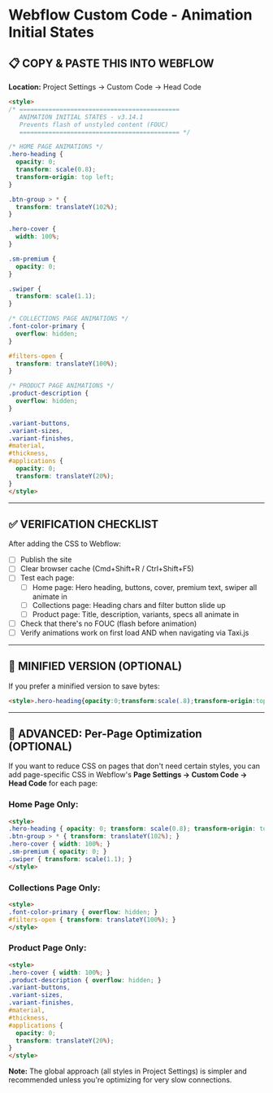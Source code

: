 # Webflow Custom Code - Animation Initial States

## 📋 COPY & PASTE THIS INTO WEBFLOW

**Location:** Project Settings → Custom Code → Head Code

```html
<style>
/* ============================================
   ANIMATION INITIAL STATES - v3.14.1
   Prevents flash of unstyled content (FOUC)
   ============================================ */

/* HOME PAGE ANIMATIONS */
.hero-heading {
  opacity: 0;
  transform: scale(0.8);
  transform-origin: top left;
}

.btn-group > * {
  transform: translateY(102%);
}

.hero-cover {
  width: 100%;
}

.sm-premium {
  opacity: 0;
}

.swiper {
  transform: scale(1.1);
}

/* COLLECTIONS PAGE ANIMATIONS */
.font-color-primary {
  overflow: hidden;
}

#filters-open {
  transform: translateY(100%);
}

/* PRODUCT PAGE ANIMATIONS */
.product-description {
  overflow: hidden;
}

.variant-buttons,
.variant-sizes,
.variant-finishes,
#material,
#thickness,
#applications {
  opacity: 0;
  transform: translateY(20%);
}
</style>
```

---

## ✅ VERIFICATION CHECKLIST

After adding the CSS to Webflow:

- [ ] Publish the site
- [ ] Clear browser cache (Cmd+Shift+R / Ctrl+Shift+F5)
- [ ] Test each page:
  - [ ] Home page: Hero heading, buttons, cover, premium text, swiper all animate in
  - [ ] Collections page: Heading chars and filter button slide up
  - [ ] Product page: Title, description, variants, specs all animate in
- [ ] Check that there's no FOUC (flash before animation)
- [ ] Verify animations work on first load AND when navigating via Taxi.js

---

## 📝 MINIFIED VERSION (OPTIONAL)

If you prefer a minified version to save bytes:

```html
<style>.hero-heading{opacity:0;transform:scale(.8);transform-origin:top left}.btn-group>*{transform:translateY(102%)}.hero-cover{width:100%}.sm-premium{opacity:0}.swiper{transform:scale(1.1)}.font-color-primary{overflow:hidden}#filters-open{transform:translateY(100%)}.product-description{overflow:hidden}.variant-buttons,.variant-sizes,.variant-finishes,#material,#thickness,#applications{opacity:0;transform:translateY(20%)}</style>
```

---

## 🔧 ADVANCED: Per-Page Optimization (OPTIONAL)

If you want to reduce CSS on pages that don't need certain styles, you can add page-specific CSS in Webflow's **Page Settings → Custom Code → Head Code** for each page:

### Home Page Only:
```html
<style>
.hero-heading { opacity: 0; transform: scale(0.8); transform-origin: top left; }
.btn-group > * { transform: translateY(102%); }
.hero-cover { width: 100%; }
.sm-premium { opacity: 0; }
.swiper { transform: scale(1.1); }
</style>
```

### Collections Page Only:
```html
<style>
.font-color-primary { overflow: hidden; }
#filters-open { transform: translateY(100%); }
</style>
```

### Product Page Only:
```html
<style>
.hero-cover { width: 100%; }
.product-description { overflow: hidden; }
.variant-buttons,
.variant-sizes,
.variant-finishes,
#material,
#thickness,
#applications {
  opacity: 0;
  transform: translateY(20%);
}
</style>
```

**Note:** The global approach (all styles in Project Settings) is simpler and recommended unless you're optimizing for very slow connections.

